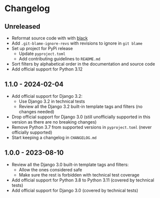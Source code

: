 # Changelog

## Unreleased

- Reformat source code with with [black](https://pypi.org/project/black/)
- Add `.git-blame-ignore-revs` with revisions to ignore in `git blame`
- Set up project for PyPi release
    - Update `pyproject.toml`
    - Add contributing guidelines to `README.md`
- Sort filters by alphabetical order in the documentation and source code
- Add official support for Python 3.12

## 1.1.0 - 2024-02-04

- Add official support for Django 3.2:
    - Use Django 3.2 in technical tests
    - Review all the Django 3.2 built-in template tags and filters (no changes needed)
- Drop official support for Django 3.0 (still unofficially supported in this version as there are no breaking changes)
- Remove Python 3.7 from supported versions in `pyproject.toml` (never officially supported)
- Start keeping a changelog in `CHANGELOG.md`

## 1.0.0 - 2023-08-10

- Review all the Django 3.0 built-in template tags and filters:
    - Allow the ones considered safe
    - Make sure the rest is forbidden with technical test coverage
- Add official support for Python 3.8 to Python 3.11 (covered by technical tests)
- Add official support for Django 3.0 (covered by technical tests)
